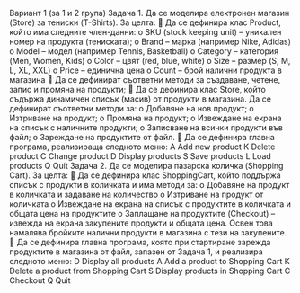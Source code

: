 Вариант 1 (за 1 и 2 група)
Задача 1. Да се моделира електронен магазин (Store) за тениски (T-Shirts). За целта:
 Да се дефинира клас Product, който има следните член-данни:
o SKU (stock keeping unit) – уникален номер на продукта (тениската);
o Brand – марка (например Nike, Adidas)
o Model – модел (например Tennis, Basketball)
o Category – категория (Men, Women, Kids)
o Color – цвят (red, blue, white)
o Size – размер (S, M, L, XL, XXL)
o Price – единична цена
o Count – брой налични продукта в магазина
 Да се дефинират съответни методи за създаване, четене, запис и промяна на продукти;
 Да се дефинира клас Store, който съдържа динамичен списък (масив) от продукти в
магазина. Да се дефинират съответни методи за:
o Добавяне на нов продукт;
o Изтриване на продукт;
o Промяна на продукт;
o Извеждане на екрана на списък с наличните продукти;
o Записване на всички продукти във файл;
o Зареждане на продуктите от файл.
 Да се дефинира главна програма, реализираща следното меню:
A Add new product
K Delete product
C Change product
D Display products
S Save products
L Load products
Q Quit
Задача 2. Да се моделира пазарска количка (Shopping Cart). За целта:
 Да се дефинира клас ShoppingCart, който поддържа списък с продукти в количката и има
методи за:
o Добавяне на продукт в количката и задаване на количество
o Изтриване на продукт от количката
o Извеждане на екрана на списък с продуктите в количката и общата цена на
продуктите
o Заплащане на продуктите (Checkout) – извежда на екрана закупените продукти и
общата цена. Освен това намалява бройките налични продукти в магазина с тези
на закупените.
 Да се дефинира главна програма, която при стартиране зарежда продуктите в магазина от
файл, запазен от Задача 1, и реализира следното меню:
D Display all products
A Add a product to Shopping Cart
K Delete a product from Shopping Cart
S Display products in Shopping Cart
C Checkout
Q Quit